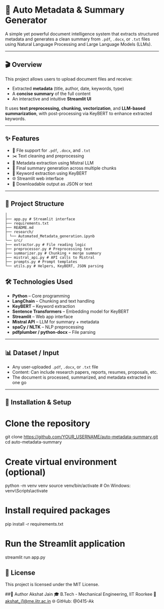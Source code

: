 # 📄 Auto Metadata & Summary Generator

A simple yet powerful document intelligence system that extracts structured metadata and generates a clean summary from `.pdf`, `.docx`, or `.txt` files using Natural Language Processing and Large Language Models (LLMs).

---

## 🎬 Overview

This project allows users to upload document files and receive:

- Extracted **metadata** (title, author, date, keywords, type)
- A **concise summary** of the full content
- An interactive and intuitive **Streamlit UI**

It uses **text preprocessing, chunking, vectorization**, and **LLM-based summarization**, with post-processing via KeyBERT to enhance extracted keywords.

---

## ✨ Features

- 📂 File support for `.pdf`, `.docx`, and `.txt`
- ✂️ Text cleaning and preprocessing
- 📑 Metadata extraction using Mistral LLM
- 🧠 Final summary generation across multiple chunks
- 🧷 Keyword extraction using KeyBERT
- 🌐 Streamlit web interface
- 💾 Downloadable output as JSON or text

---

## 📁 Project Structure

   ```  automatic-metadata-summary-generation/
│
├── app.py # Streamlit interface
├── requirements.txt
├── README.md
├── research/
│ └── Automated_Metadata_generation.ipynb
└── src/
├── extractor.py # File reading logic
├── preprocessor.py # Preprocessing text
├── summarizer.py # Chunking + merge summary
├── mistral_api.py # API calls to Mistral
├── prompts.py # Prompt templates
└── utils.py # Helpers, KeyBERT, JSON parsing
```

## 🛠️ Technologies Used

- **Python** – Core programming
- **LangChain** – Chunking and text handling
- **KeyBERT** – Keyword extraction
- **Sentence Transformers** – Embedding model for KeyBERT
- **Streamlit** – Web app interface
- **Mistral API** – LLM for summary + metadata
- **spaCy / NLTK** – NLP preprocessing
- **pdfplumber / python-docx** – File parsing

---

## 📊 Dataset / Input

- Any user-uploaded `.pdf`, `.docx`, or `.txt` file
- Content: Can include research papers, reports, resumes, proposals, etc.
- The document is processed, summarized, and metadata extracted in one go

---

## 🚀 Installation & Setup


# Clone the repository
git clone https://github.com/YOUR_USERNAME/auto-metadata-summary.git
cd auto-metadata-summary

# Create virtual environment (optional)
python -m venv venv
source venv/bin/activate        # On Windows: venv\Scripts\activate

# Install required packages
pip install -r requirements.txt

# Run the Streamlit application
streamlit run app.py


## 📝 License
This project is licensed under the MIT License.


##👤 Author
Akshat Jain
🎓 B.Tech - Mechanical Engineering, IIT Roorkee
📧 akshat_j1@me.iitr.ac.in
🌐 GitHub: @0415-Ak
